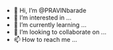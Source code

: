 - 👋 Hi, I’m @PRAVINbarade
- 👀 I’m interested in ...
- 🌱 I’m currently learning ...
- 💞️ I’m looking to collaborate on ...
- 📫 How to reach me ...

<!---
PRAVINbarade/PRAVINbarade is a ✨ special ✨ repository because its `README.md` (this file) appears on your GitHub profile.
You can click the Preview link to take a look at your changes.
--->

